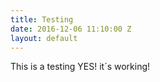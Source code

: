 ```yaml
---
title: Testing
date: 2016-12-06 11:10:00 Z
layout: default
---
```


This is a testing
YES!
it´s working!